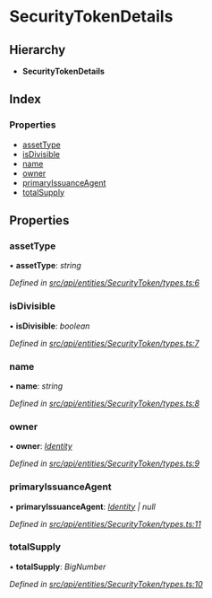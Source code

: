 # SecurityTokenDetails

## Hierarchy

* **SecurityTokenDetails**

## Index

### Properties

* [assetType](securitytokendetails.md#assettype)
* [isDivisible](securitytokendetails.md#isdivisible)
* [name](securitytokendetails.md#name)
* [owner](securitytokendetails.md#owner)
* [primaryIssuanceAgent](securitytokendetails.md#primaryissuanceagent)
* [totalSupply](securitytokendetails.md#totalsupply)

## Properties

### assetType

• **assetType**: _string_

_Defined in_ [_src/api/entities/SecurityToken/types.ts:6_](https://github.com/PolymathNetwork/polymesh-sdk/blob/5b409784/src/api/entities/SecurityToken/types.ts#L6)

### isDivisible

• **isDivisible**: _boolean_

_Defined in_ [_src/api/entities/SecurityToken/types.ts:7_](https://github.com/PolymathNetwork/polymesh-sdk/blob/5b409784/src/api/entities/SecurityToken/types.ts#L7)

### name

• **name**: _string_

_Defined in_ [_src/api/entities/SecurityToken/types.ts:8_](https://github.com/PolymathNetwork/polymesh-sdk/blob/5b409784/src/api/entities/SecurityToken/types.ts#L8)

### owner

• **owner**: [_Identity_](../classes/identity.md)

_Defined in_ [_src/api/entities/SecurityToken/types.ts:9_](https://github.com/PolymathNetwork/polymesh-sdk/blob/5b409784/src/api/entities/SecurityToken/types.ts#L9)

### primaryIssuanceAgent

• **primaryIssuanceAgent**: [_Identity_](../classes/identity.md) _\| null_

_Defined in_ [_src/api/entities/SecurityToken/types.ts:11_](https://github.com/PolymathNetwork/polymesh-sdk/blob/5b409784/src/api/entities/SecurityToken/types.ts#L11)

### totalSupply

• **totalSupply**: _BigNumber_

_Defined in_ [_src/api/entities/SecurityToken/types.ts:10_](https://github.com/PolymathNetwork/polymesh-sdk/blob/5b409784/src/api/entities/SecurityToken/types.ts#L10)

